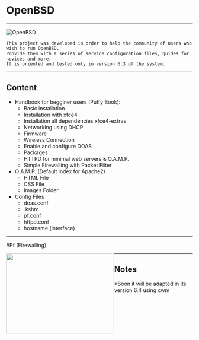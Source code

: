 # OpenBSD 
_ _ _

![OpenBSD](https://steemitimages.com/p/2gsjgna1uruvUuS7ndh9YqVwYGPLVszbFLwwpAYXZjh5CFddoZeD9ocTScVh9Btm6fHk1CLZgTpgTJCbr4AwHg1isvyyuWtcqZp7JXqtsoU9RvdGNS?format=match&mode=fit)

```
This project was developed in order to help the community of users who wish to run OpenBSD.
Provide them with a series of service configuration files, guides for novices and more.
It is oriented and tested only in version 6.3 of the system.
```
_ _ _

##  Content
* Handbook for begginer users (Puffy Book):
  *  Basic installation
  *  Installation with xfce4
  *  Installation all dependencies xfce4-extras
  *  Networking using DHCP
  *  Firmware
  *  Wireless Connection
  *  Enable and configure DOAS
  *  Packages
  *  HTTPD for minimal web servers & O.A.M.P.
  *  Simple Firewalling with Packet Filter
* O.A.M.P. (Default index for Apache2)
  *  HTML File
  *  CSS File 
  *  Images Folder
* Config Files
  *  doas.conf
  *  .kshrc
  *  pf.conf
  *  httpd.conf
  *  hostname.(interface)

_ _ _

#Pf (Firewalling)

<img align="left" width="289" height="216" src="https://distrowatch.com/images/other/obsd-blowfish.png">

_ _ _
## Notes
*Soon it will be adapted in its version 6.4 using cwm
